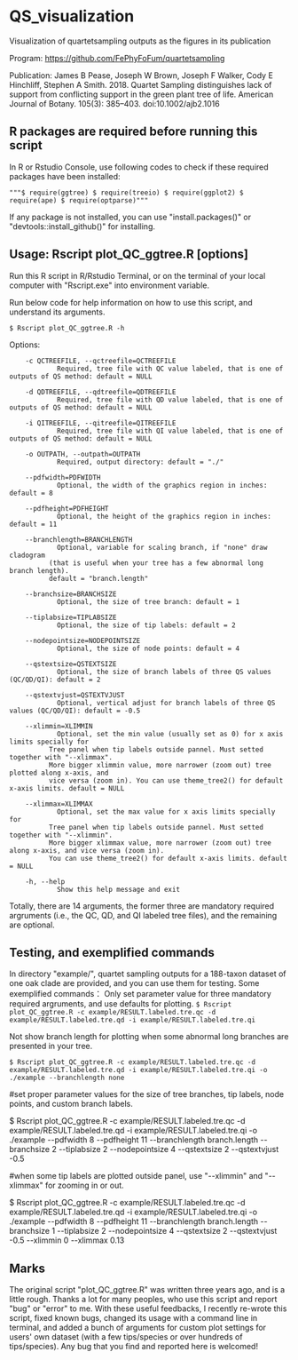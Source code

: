 # QS_visualization
Visualization of quartetsampling outputs as the figures in its publication

Program: https://github.com/FePhyFoFum/quartetsampling

Publication: James B Pease, Joseph W Brown, Joseph F Walker, Cody E Hinchliff, Stephen A Smith. 2018. Quartet Sampling distinguishes lack of support from conflicting support in the green plant tree of life. American Journal of Botany. 105(3): 385–403. doi:10.1002/ajb2.1016

## R packages are required before running this script

In R or Rstudio Console, use following codes to check if these required packages have been installed:

`"""$ require(ggtree)
$ require(treeio)
$ require(ggplot2)
$ require(ape)
$ require(optparse)"""`

If any package is not installed, you can use "install.packages()" or "devtools::install_github()" for installing.

## Usage: Rscript plot_QC_ggtree.R [options]

Run this R script in  R/Rstudio Terminal, or on the terminal of your local computer with "Rscript.exe" into environment variable.

Run below code for help information on how to use this script, and understand its arguments.

`$ Rscript plot_QC_ggtree.R -h`

Options:

        -c QCTREEFILE, --qctreefile=QCTREEFILE
                Required, tree file with QC value labeled, that is one of outputs of QS method: default = NULL

        -d QDTREEFILE, --qdtreefile=QDTREEFILE
                Required, tree file with QD value labeled, that is one of outputs of QS method: default = NULL

        -i QITREEFILE, --qitreefile=QITREEFILE
                Required, tree file with QI value labeled, that is one of outputs of QS method: default = NULL

        -o OUTPATH, --outpath=OUTPATH
                Required, output directory: default = "./"

        --pdfwidth=PDFWIDTH
                Optional, the width of the graphics region in inches: default = 8

        --pdfheight=PDFHEIGHT
                Optional, the height of the graphics region in inches: default = 11

        --branchlength=BRANCHLENGTH
                Optional, variable for scaling branch, if "none" draw cladogram
              (that is useful when your tree has a few abnormal long branch length).
              default = "branch.length"

        --branchsize=BRANCHSIZE
                Optional, the size of tree branch: default = 1

        --tiplabsize=TIPLABSIZE
                Optional, the size of tip labels: default = 2

        --nodepointsize=NODEPOINTSIZE
                Optional, the size of node points: default = 4

        --qstextsize=QSTEXTSIZE
                Optional, the size of branch labels of three QS values (QC/QD/QI): default = 2

        --qstextvjust=QSTEXTVJUST
                Optional, vertical adjust for branch labels of three QS values (QC/QD/QI): default = -0.5

        --xlimmin=XLIMMIN
                Optional, set the min value (usually set as 0) for x axis limits specially for
              Tree panel when tip labels outside pannel. Must setted together with "--xlimmax".
              More bigger xlimmin value, more narrower (zoom out) tree plotted along x-axis, and
              vice versa (zoom in). You can use theme_tree2() for default x-axis limits. default = NULL

        --xlimmax=XLIMMAX
                Optional, set the max value for x axis limits specially for
              Tree panel when tip labels outside pannel. Must setted together with "--xlimmin".
              More bigger xlimmax value, more narrower (zoom out) tree along x-axis, and vice versa (zoom in).
              You can use theme_tree2() for default x-axis limits. default = NULL

        -h, --help
                Show this help message and exit

Totally, there are 14 arguments, the former three are mandatory required argruments (i.e., the QC, QD, and QI labeled tree files), and the remaining are optional.

## Testing, and exemplified commands
In directory "example/", quartet sampling outputs for a 188-taxon dataset of one oak clade are provided, and you can use them for testing. Some exemplified commands：
Only set parameter value for three mandatory required argruments, and use defaults for plotting.
`$ Rscript plot_QC_ggtree.R -c example/RESULT.labeled.tre.qc -d example/RESULT.labeled.tre.qd -i example/RESULT.labeled.tre.qi`

Not show branch length for plotting when some abnormal long branches are presented in your tree.

`$ Rscript plot_QC_ggtree.R -c example/RESULT.labeled.tre.qc -d example/RESULT.labeled.tre.qd -i example/RESULT.labeled.tre.qi -o ./example --branchlength none`

#set proper parameter values for the size of tree branches, tip labels, node points, and custom branch labels.

$ Rscript plot_QC_ggtree.R -c example/RESULT.labeled.tre.qc -d example/RESULT.labeled.tre.qd -i example/RESULT.labeled.tre.qi -o ./example --pdfwidth 8 --pdfheight 11 --branchlength branch.length --branchsize 2 --tiplabsize 2 --nodepointsize 4 --qstextsize 2 --qstextvjust -0.5

#when some tip labels are plotted outside panel, use "--xlimmin" and "--xlimmax" for zooming in or out.

$ Rscript plot_QC_ggtree.R -c example/RESULT.labeled.tre.qc -d example/RESULT.labeled.tre.qd -i example/RESULT.labeled.tre.qi -o ./example --pdfwidth 8 --pdfheight 11 --branchlength branch.length --branchsize 1 --tiplabsize 2 --nodepointsize 4 --qstextsize 2 --qstextvjust -0.5 --xlimmin 0 --xlimmax 0.13

## Marks
The original script "plot_QC_ggtree.R" was written three years ago, and is a little rough. Thanks a lot for many peoples, who use this script and report "bug" or "error" to me. With these useful feedbacks, I recently re-wrote this script, fixed known bugs, changed its usage with a command line in terminal, and added a bunch of arguments for custom plot settings for users' own dataset (with a few tips/species or over hundreds of tips/species). Any bug that you find and reported here is welcomed!   

